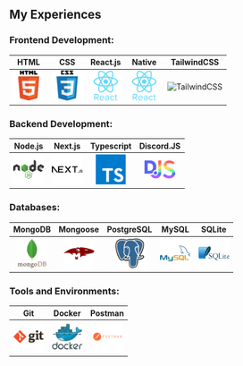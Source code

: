 ## My Experiences

### Frontend Development:
| HTML | CSS | React.js | Native | TailwindCSS |
|------|-----|----------|--------|-------------|
| <div style="text-align: center;"><img src="https://github.com/devicons/devicon/blob/master/icons/html5/html5-original-wordmark.svg" title="HTML" alt="HTML" width="55" height="55"/></div> | <div style="text-align: center;"><img src="https://github.com/devicons/devicon/blob/master/icons/css3/css3-original-wordmark.svg" title="CSS" alt="CSS" width="55" height="55"/></div> | <div style="text-align: center;"><img src="https://github.com/devicons/devicon/blob/master/icons/react/react-original-wordmark.svg" title="React.js" alt="React.js" width="55" height="55"/></div> | <div style="text-align: center;"><img src="https://github.com/devicons/devicon/blob/master/icons/react/react-original-wordmark.svg" title="React Native" alt="React Native" width="55" height="55"/></div> | <div style="text-align: center;"><img src="https://www.svgrepo.com/show/333609/tailwind-css.svg" title="TailwindCSS" alt="TailwindCSS" width="55" height="55"/></div> |

### Backend Development:
| Node.js | Next.js | Typescript | Discord.JS |
|---------|---------|------------|------------|
| <div style="text-align: center;"><img src="https://github.com/devicons/devicon/blob/master/icons/nodejs/nodejs-original-wordmark.svg" title="Node.js" alt="Node.js" width="55" height="55"/></div> | <div style="text-align: center;"><img src="https://github.com/devicons/devicon/blob/master/icons/nextjs/nextjs-original-wordmark.svg" title="Next.js" alt="Next.js" width="55" height="55"/></div> | <div style="text-align: center;"><img src="https://github.com/devicons/devicon/blob/master/icons/typescript/typescript-original.svg" title="Typescript" alt="Typescript" width="55" height="55"/></div> | <div style="text-align: center;"><img src="https://github.com/devicons/devicon/blob/master/icons/discordjs/discordjs-original.svg" title="Discord.JS" alt="Discord.JS" width="55" height="55"/></div> |

### Databases:
| MongoDB | Mongoose | PostgreSQL | MySQL | SQLite |
|---------|----------|------------|-------|--------|
| <div style="text-align: center;"><img src="https://github.com/devicons/devicon/blob/master/icons/mongodb/mongodb-original-wordmark.svg" title="MongoDB" alt="MongoDB" width="55" height="55"/></div> | <div style="text-align: center;"><img src="https://github.com/devicons/devicon/blob/master/icons/mongoose/mongoose-original.svg" title="Mongoose" alt="Mongoose" width="55" height="55"/></div> | <div style="text-align: center;"><img src="https://github.com/devicons/devicon/blob/master/icons/postgresql/postgresql-original.svg" title="PostgreSQL" alt="PostgreSQL" width="55" height="55"/></div> | <div style="text-align: center;"><img src="https://github.com/devicons/devicon/blob/master/icons/mysql/mysql-original-wordmark.svg" title="MySQL" alt="MySQL" width="55" height="55"/></div> | <div style="text-align: center;"><img src="https://github.com/devicons/devicon/blob/master/icons/sqlite/sqlite-original-wordmark.svg" title="SQLite" alt="SQLite" width="55" height="55"/></div> |

### Tools and Environments:
| Git | Docker | Postman |
|-----|--------|---------|
| <div style="text-align: center;"><img src="https://github.com/devicons/devicon/blob/master/icons/git/git-original-wordmark.svg" title="Git" alt="Git" width="55" height="55"/></div> | <div style="text-align: center;"><img src="https://github.com/devicons/devicon/blob/master/icons/docker/docker-original-wordmark.svg" title="Docker" alt="Docker" width="55" height="55"/></div> | <div style="text-align: center;"><img src="https://github.com/devicons/devicon/blob/master/icons/postman/postman-original-wordmark.svg" title="Postman" alt="Postman" width="55" height="55"/></div> | 

